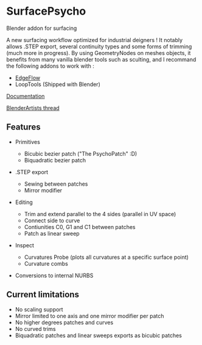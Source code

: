 # SurfacePsycho
Blender addon for surfacing

A new surfacing workflow optimized for industrial deigners ! It notably allows .STEP export, several continuity types and some forms of trimming (much more in progress). By using GeometryNodes on meshes objects, it benefits from many vanilla blender tools such as sculting, and I recommand the following addons to work with :
* [EdgeFlow](https://github.com/BenjaminSauder/EdgeFlow)
* LoopTools (Shipped with Blender)

[Documentation](https://github.com/RomainGuimbal/SurfacePsycho/wiki#surfacepsycho-blender-addon-documentation) 

[BlenderArtists thread](https://blenderartists.org/t/surfacepsycho-addon-project/1487629)

## Features
* Primitives
  * Bicubic bezier patch ("The PsychoPatch" :D)
  * Biquadratic bezier patch

* .STEP export
  * Sewing between patches
  * Mirror modifier

* Editing
  * Trim and extend parallel to the 4 sides (parallel in UV space)
  * Connect side to curve
  * Contiunities C0, G1 and C1 between patches
  * Patch as linear sweep

* Inspect
  * Curvatures Probe (plots all curvatures at a specific surface point)
  * Curvature combs
  
* Conversions to internal NURBS
  

## Current limitations
* No scaling support
* Mirror limited to one axis and one mirror modifier per patch
* No higher degrees patches and curves
* No curved trims
* Biquadratic patches and linear sweeps exports as bicubic patches
